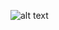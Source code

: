 ![alt text](https://cdn.dribbble.com/users/32512/screenshots/10164464/future_voice_ai_by_gleb.png?compress=1&resize=400x300)
